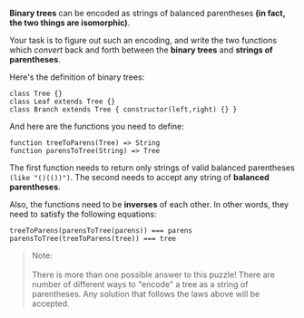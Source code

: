 **Binary trees** can be encoded as strings of balanced parentheses **(in fact, the two things are isomorphic)**.

Your task is to figure out such an encoding, and write the two functions which *convert* back and forth between the **binary trees** and **strings of parentheses**.

Here's the definition of binary trees:

```
class Tree {}
class Leaf extends Tree {}
class Branch extends Tree { constructor(left,right) {} }
```

And here are the functions you need to define:
```
function treeToParens(Tree) => String 
function parensToTree(String) => Tree 
```

The first function needs to return only strings of valid balanced parentheses `(like "()(())")`.
The second needs to accept any string of **balanced parentheses**.

Also, the functions need to be **inverses** of each other.
In other words, they need to satisfy the following equations:
```
treeToParens(parensToTree(parens)) === parens
parensToTree(treeToParens(tree)) === tree
```

> Note: \
    \
    There is more than one possible answer to this puzzle! There are number of different ways to "encode" a tree as a string of parentheses. Any solution that follows the laws above will be accepted.
   
